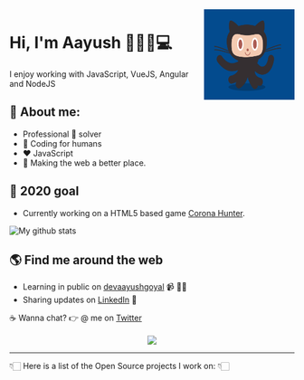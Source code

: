 <img src="https://raw.githubusercontent.com/aayushgoyal/aayushgoyal/master/github.gif" width="160" height="160" align="right" alt="github">

# Hi, I'm Aayush 👋:man_technologist:💻 
I enjoy working with JavaScript, VueJS, Angular and NodeJS

## 🤔 About me:
- Professional 🐛 solver
- 💊 Coding for humans
- :hearts: JavaScript
- :construction: Making the web a better place.

## :telescope: 2020 goal
- Currently working on a HTML5 based game [Corona Hunter](https://github.com/aayushgoyal/corona-hunter).

![My github stats](https://github-readme-stats.vercel.app/api?username=aayushgoyal&show_icons=true)

## 🌎 Find me around the web
- Learning in public on <a href="https://devaayushgoyal.wordpress.com">devaayushgoyal</a> 📹 ✍🏾
- Sharing updates on <a href="https://in.linkedin.com/in/aayush-goyal-884a81a5">LinkedIn</a> 💼

:coffee: Wanna chat? :point_right: @ me on <a href="https://twitter.com/aayushgoyal1994">Twitter</a>


  <p align="center">
    <img align="center" src="https://visitor-badge.glitch.me/badge?page_id=aayushgoyal.visitor-badge">
  </p>

---

👇🏻 Here is a list of the Open Source projects I work on: 👇🏻
